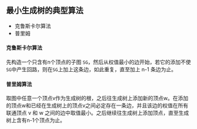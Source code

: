 ## 最小生成树的典型算法

* 克鲁斯卡尔算法
* 普里姆

#### 克鲁斯卡尔算法

先构造一个只含有n个顶点的子图 `SG`，然后从权值最小的边开始，若它的添加不使`SG`中产生回路，则在`SG`上加上这条边，如此重复，直至加上 n-1 条边为止。

#### 普里姆算法

取图中任意一个顶点v作为生成树的根，之后往生成树上添加新的顶点w。在添加的顶点w和已经在生成树上的顶点v之间必定存在一条边，并且该边的权值在所有联通顶点 v 和 w 之间的边中取值最小。之后继续往生成树上添加顶点，直至生成树上含有n-1个顶点为止。